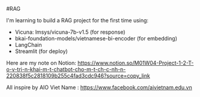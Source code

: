 #RAG

I'm learning to build a RAG project for the first time using:
- Vicuna: lmsys/vicuna-7b-v1.5 (for response)
- bkai-foundation-models/vietnamese-bi-encoder (for embedding) 
- LangChain
- Streamlit (for deploy)

Here are my note on Notion: https://www.notion.so/M01W04-Project-1-2-T-o-v-tri-n-khai-m-t-chatbot-cho-m-t-ch-c-nh-n-220838f5c2818109b255c4fad3cdc946?source=copy_link

All inspire by AIO Viet Name : https://www.facebook.com/aivietnam.edu.vn